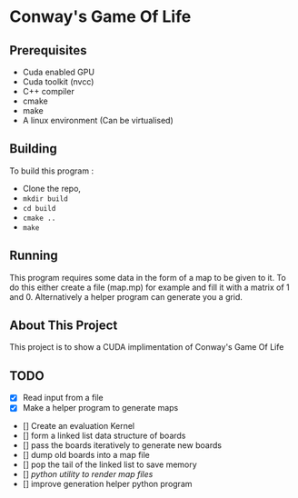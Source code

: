 # Conway's Game Of Life 

## Prerequisites
- Cuda enabled GPU
- Cuda toolkit (nvcc)
- C++ compiler
- cmake
- make
- A linux environment (Can be virtualised)

## Building
To build this program :
- Clone the repo,
- `mkdir build`
- `cd build`
- `cmake ..`
- `make`

## Running
This program requires some data in the 
form of a map to be given to it. To do this
either create a file (map.mp) for example and fill 
it with a matrix of 1 and 0. Alternatively a helper program
can generate you a grid.

## About This Project
This project is to show a CUDA implimentation of Conway's Game Of Life 


## TODO
- [x] Read input from a file
- [x] Make a helper program to generate maps
- []  Create an evaluation Kernel
- []  form a linked list data structure of boards
- []  pass the boards iteratively to generate new boards
- []  dump old boards into a map file
- []  pop the tail of the linked list to save memory
- []  *python utility to render map files*
- []  improve generation helper python program
